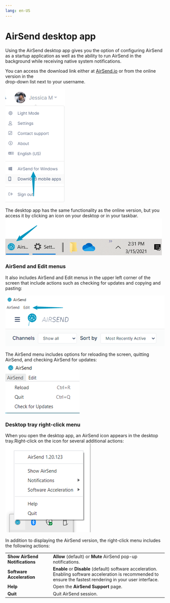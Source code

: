 ```yaml
---
lang: en-US
---
```


# AirSend desktop app

Using the AirSend desktop app gives you the option of configuring AirSend as a startup application as well as the ability to run AirSend in the background while receiving native system notifications.

You can access the download link either at [AirSend.io](/#) or from the online version in the  
drop-down list next to your username.

![Desktop App Download Link](../assets/apps/airsend-desktop-app/desktop-app-download-link.png)  
  

The desktop app has the same functionality as the online version, but you access it by clicking an icon on your desktop or in your taskbar.  
![](../assets/apps/airsend-desktop-app/as-icon.png)

### AirSend and Edit menus

It also includes AirSend and Edit menus in the upper left corner of the screen that include actions such as checking for updates and copying and pasting:  
  
![](../assets/apps/airsend-desktop-app/as-desktop-options.png)  
  
The AirSend menu includes options for reloading the screen, quitting AirSend, and checking AirSend for updates:  
![AirSend Menu](../assets/apps/airsend-desktop-app/air-send-menu.png)  
  

### Desktop tray right-click menu 

When you open the desktop app, an AirSend icon appears in the desktop tray.Right-click on the icon for several additional actions:  
![AirSend Icon Right-click menu](../assets/apps/airsend-desktop-app/air-send-icon-right-click-menu.png)  
  
In addition to displaying the AirSend version, the right-click menu includes the following actions:

<table><colgroup><col><col></colgroup><tbody><tr><td><strong>Show AirSend Notifications</strong></td><td><strong>Allow </strong>(default) or <strong>Mute</strong> AirSend pop-up notifications.</td></tr><tr><td><strong>Software Acceleration</strong></td><td><strong>Enable</strong>&nbsp;or <strong>Disable </strong>(default)&nbsp;software acceleration.<br>Enabling software acceleration is recommended to ensure the fastest rendering in your user interface.</td></tr><tr><td><strong>Help</strong></td><td>Open the&nbsp;<strong>AirSend Support</strong> page.</td></tr><tr><td><strong>Quit</strong></td><td>Quit AirSend session.</td></tr></tbody></table>